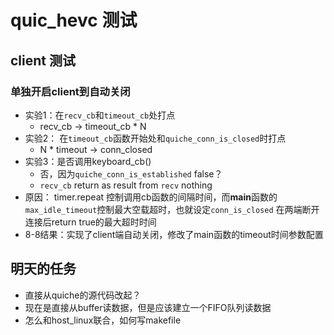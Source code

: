 # quic_hevc 测试

## client 测试

### 单独开启client到自动关闭
- 实验1：在`recv_cb`和`timeout_cb`处打点
	- recv_cb -> timeout_cb * N
- 实验2： 在`timeout_cb`函数开始处和`quiche_conn_is_closed`时打点
	- N * timeout -> conn_closed
- 实验3：是否调用keyboard_cb()
	- 否，因为`quiche_conn_is_established` false？
	- `recv_cb` return as result from `recv` nothing
- 原因： timer.repeat 控制调用cb函数的间隔时间，而**main**函数的`max_idle_timeout`控制最大空载超时，也就设定`conn_is_closed` 在两端断开连接后return true的最大超时时间
- 8-8结果：实现了client端自动关闭，修改了main函数的timeout时间参数配置

## 明天的任务
- 直接从quiche的源代码改起？
- 现在是直接从buffer读数据，但是应该建立一个FIFO队列读数据
- 怎么和host_linux联合，如何写makefile